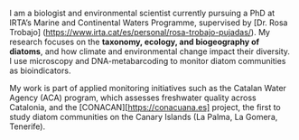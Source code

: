 I am a biologist and environmental scientist currently pursuing a PhD at IRTA’s Marine and Continental Waters Programme, supervised by [Dr. Rosa Trobajo] (https://www.irta.cat/es/personal/rosa-trobajo-pujadas/). My research focuses on the **taxonomy, ecology, and biogeography of diatoms**, and how climate and environmental change impact their diversity. I use microscopy and DNA-metabarcoding to monitor diatom communities as bioindicators.

My work is part of applied monitoring initiatives such as the Catalan Water Agency (ACA) program, which assesses freshwater quality across Catalonia, and the [CONACAN][https://conacuana.es] project, the first to study diatom communities on the Canary Islands (La Palma, La Gomera, Tenerife).